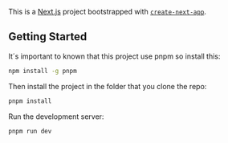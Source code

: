 This is a [Next.js](https://nextjs.org/) project bootstrapped with [`create-next-app`](https://github.com/vercel/next.js/tree/canary/packages/create-next-app).

## Getting Started

It´s important to known that this project use pnpm so install this:

```bash
npm install -g pnpm
```

Then install the project in the folder that you clone the repo: 
```bash
pnpm install
```

Run the development server:

```bash
pnpm run dev
```